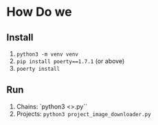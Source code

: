# How Do we

## Install

1. `python3 -m venv venv`
2. `pip install poerty==1.7.1` (or above)
3. `poerty install`

## Run

1. Chains: `python3 <>.py``
2. Projects: `python3 project_image_downloader.py`
